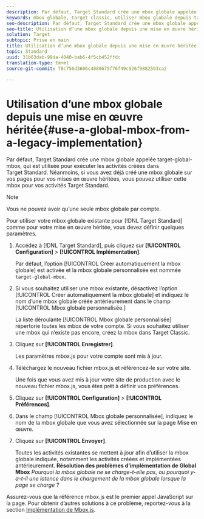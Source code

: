 ```yaml
---
description: Par défaut, Target Standard crée une mbox globale appelée target-global-mbox, qui est utilisée pour exécuter les activités créées dans Target Standard. Néanmoins, si vous avez déjà créé une mbox globale sur vos pages pour vos mises en œuvre héritées, vous pouvez utiliser cette mbox pour vos activités Target Standard.
keywords: mbox globale, target classic, utiliser mbox globale depuis target classic
seo-description: Par défaut, Target Standard crée une mbox globale appelée target-global-mbox, qui est utilisée pour exécuter les activités créées dans Target Standard. Néanmoins, si vous avez déjà créé une mbox globale sur vos pages pour vos mises en œuvre héritées, vous pouvez utiliser cette mbox pour vos activités Target Standard.
seo-title: Utilisation d’une mbox globale depuis une mise en œuvre héritée
solution: Target
subtopic: Prise en main
title: Utilisation d’une mbox globale depuis une mise en œuvre héritée
topic: Standard
uuid: 31b03dab-99da-4040-bab6-4f5cb452ffdc
translation-type: tm+mt
source-git-commit: 78c756d3606c4080675f76f49c926f9882593ca2

---
```



# Utilisation d’une mbox globale depuis une mise en œuvre héritée{#use-a-global-mbox-from-a-legacy-implementation}

Par défaut, Target Standard crée une mbox globale appelée target-global-mbox, qui est utilisée pour exécuter les activités créées dans Target Standard. Néanmoins, si vous avez déjà créé une mbox globale sur vos pages pour vos mises en œuvre héritées, vous pouvez utiliser cette mbox pour vos activités Target Standard.

>[!NOTE]
>
>Vous ne pouvez avoir qu’une seule mbox globale par compte.

Pour utiliser votre mbox globale existante pour [!DNL Target Standard] comme pour votre mise en œuvre héritée, vous devez définir quelques paramètres.

1. Accédez à [!DNL Target Standard], puis cliquez sur **[!UICONTROL Configuration]** &gt; **[!UICONTROL Implémentation]**.

   Par défaut, l’option [!UICONTROL Créer automatiquement la mbox globale] est activée et la mbox globale personnalisée est nommée `target-global-mbox`.
1. Si vous souhaitez utiliser une mbox existante, désactivez l’option [!UICONTROL Créer automatiquement la mbox globale] et indiquez le nom d’une mbox globale créée antérieurement dans le champ [!UICONTROL Mbox globale personnalisée.]

   La liste déroulante [!UICONTROL Mbox globale personnalisée] répertorie toutes les mbox de votre compte. Si vous souhaitez utiliser une mbox qui n’existe pas encore, créez la mbox dans Target Classic.
1. Cliquez sur **[!UICONTROL Enregistrer]**.

   Les paramètres mbox.js pour votre compte sont mis à jour.
1. Téléchargez le nouveau fichier mbox.js et référencez-le sur votre site.

   Une fois que vous avez mis à jour votre site de production avec le nouveau fichier mbox.js, vous êtes prêt à définir vos préférences.
1. Cliquez sur **[!UICONTROL Configuration]** &gt; **[!UICONTROL Préférences]**.
1. Dans le champ [!UICONTROL Mbox globale personnalisée], indiquez le nom de la mbox globale que vous avez sélectionnée sur la page Mise en œuvre.
1. Cliquez sur **[!UICONTROL Envoyer]**.

   Toutes les activités existantes se mettent à jour afin d’utiliser la mbox globale indiquée, notamment les activités créées et implémentées antérieurement.
   **Résolution des problèmes d’implémentation de Global Mbox** *Pourquoi la mbox globale ne se charge-t-elle pas, ou pourquoi y-a-t-il une latence dans le chargement de la mbox globale lorsque la page se charge ?*

Assurez-vous que la référence mbox.js est le premier appel JavaScript sur la page. Pour obtenir d’autres solutions à ce problème, reportez-vous à la section  [Implémentation de Mbox.js](../../../../c-implementing-target/c-implementing-target-for-client-side-web/t-mbox-download/mbox-download.md#task_4EAE26BB84FD4E1D858F411AEDF4B420).
